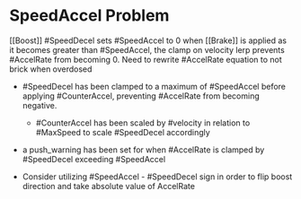 # SpeedAccel Problem
[[Boost]] #SpeedDecel sets #SpeedAccel to 0 when [[Brake]] is applied as it becomes greater than #SpeedAccel, the clamp on velocity lerp prevents #AccelRate from becoming 0. Need to rewrite #AccelRate equation to not brick when overdosed

- #SpeedDecel has been clamped to a maximum of #SpeedAccel before applying #CounterAccel, preventing #AccelRate from becoming negative.
	- #CounterAccel has been scaled by #velocity in relation to #MaxSpeed to scale #SpeedDecel accordingly
- a push_warning has been set for when #AccelRate is clamped by #SpeedDecel exceeding #SpeedAccel 



- Consider utilizing #SpeedAccel - #SpeedDecel sign in order to flip boost direction and take absolute value of AccelRate